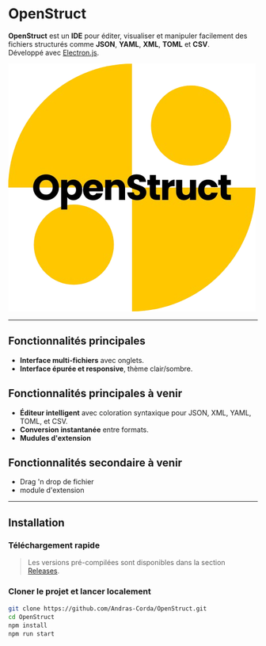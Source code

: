 # OpenStruct

**OpenStruct** est un **IDE** pour éditer, visualiser et manipuler facilement des fichiers structurés comme **JSON**, **YAML**, **XML**, **TOML** et **CSV**.  
Développé avec [Electron.js](https://www.electronjs.org/).

![OpenStruct icon](./src/assets/logo.png) 

---

## Fonctionnalités principales

- **Interface multi-fichiers** avec onglets.
- **Interface épurée et responsive**, thème clair/sombre.

## Fonctionnalités principales à venir
- **Éditeur intelligent** avec coloration syntaxique pour JSON, XML, YAML, TOML, et CSV.
- **Conversion instantanée** entre formats.
- **Mudules d'extension**

## Fonctionnalités secondaire à venir
- Drag 'n drop de fichier
- module d'extension
---

## Installation

### Téléchargement rapide

> Les versions pré-compilées sont disponibles dans la section [Releases](https://github.com/Andras-corda/OpenStruct/releases).

### Cloner le projet et lancer localement

```bash
git clone https://github.com/Andras-Corda/OpenStruct.git
cd OpenStruct
npm install
npm run start
```
